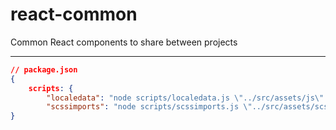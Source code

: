 # react-common
Common React components to share between projects

---

```json
// package.json
{
	scripts: {
		"localedata": "node scripts/localedata.js \"../src/assets/js\" \"../src/assets/js/models/BaseLocale.generated.js\"",
		"scssimports": "node scripts/scssimports.js \"../src/assets/scss/main.scss.tpl\""
}
```